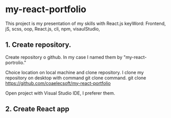 # my-react-portfolio
This project is my presentation of my skills with React.js 
keyWord: Frontend, jS, scss, oop, React.js, cli, npm, visaulStudio,

## 1. Create repository.
Create repository o github. In my case I named them by "my-react-portrolio."

Choice location on local machine and clone repository. I clone my repository on desktop with command git clone command.
git clone https://github.com/coaelecsoft/my-react-portfolio

Open project with Visual Studio IDE, I preferer them.

## 2. Create React app

